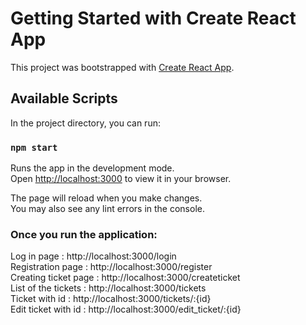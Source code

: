 # Getting Started with Create React App

This project was bootstrapped with [Create React App](https://github.com/facebook/create-react-app).

## Available Scripts

In the project directory, you can run:

### `npm start`

Runs the app in the development mode.\
Open [http://localhost:3000](http://localhost:3000) to view it in your browser.

The page will reload when you make changes.\
You may also see any lint errors in the console.

### Once you run the application:

Log in page : http://localhost:3000/login \
Registration page : http://localhost:3000/register \
Creating ticket page : http://localhost:3000/createticket \
List of the tickets : http://localhost:3000/tickets \
Ticket with id : http://localhost:3000/tickets/:{id} \
Edit ticket with id : http://localhost:3000/edit_ticket/:{id}
